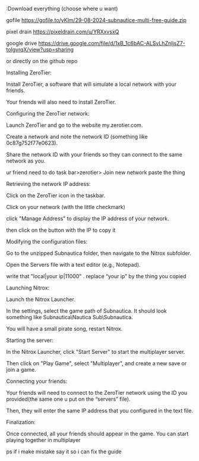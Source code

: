 :Download everything (choose where u want)

gofile https://gofile.to/yKlm/29-08-2024-subnautice-multi-free-guide.zip

pixel drain https://pixeldrain.com/u/YRXxvsxQ

google drive https://drive.google.com/file/d/1xB_1c6bAC-ALSvLhZnIjsZ7-tolgvrqX/view?usp=sharing

or directly on the github repo 

Installing ZeroTier:

Install ZeroTier, a software that will simulate a local network with your friends.

Your friends will also need to install ZeroTier.

Configuring the ZeroTier network:

Launch ZeroTier and go to the website my.zerotier.com.

Create a network and note the network ID (something like 0c87g752f77e0623).

Share the network ID with your friends so they can connect to the same network as you.

ur friend need to do task bar>zerotier> Join new network paste the thing

Retrieving the network IP address:

Click on the ZeroTier icon in the taskbar.

Click on your network (with the little checkmark)

click "Manage Address" to display the IP address of your network.

then click on the button with the IP to copy it 

Modifying the configuration files:

Go to the unzipped Subnautica folder, then navigate to the Nitrox subfolder.

Open the Servers file with a text editor (e.g., Notepad).

write that     "local|your ip|11000"  .  replace “your ip” by the thing you copied  

Launching Nitrox:

Launch the Nitrox Launcher.

In the settings, select the game path of Subnautica. It should look something like Subnautica\Nautica Sub\Subnautica.

You will have a small pirate song, restart Nitrox.

Starting the server:

In the Nitrox Launcher, click "Start Server" to start the multiplayer server.

Then click on "Play Game", select "Multiplayer", and create a new save or join a game.

Connecting your friends:

Your friends will need to connect to the ZeroTier network using the ID you provided(the same one u put on the “servers” file).

Then, they will enter the same IP address that you configured in the text file.

Finalization:

Once connected, all your friends should appear in the game. You can start playing together in multiplayer

ps if i make mistake say it so i can fix the guide

